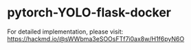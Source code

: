 # pytorch-YOLO-flask-docker
For detailed implementation, please visit: https://hackmd.io/@sWWbma3eSOOsFTf7i0ax8w/H1f6pyN6O
